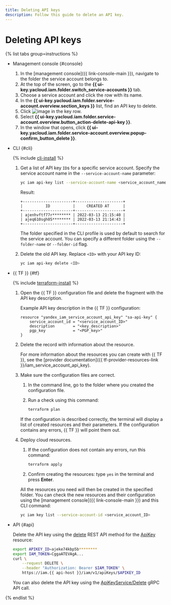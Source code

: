 ```yaml
---
title: Deleting API keys
description: Follow this guide to delete an API key.
---
```


# Deleting API keys

{% list tabs group=instructions %}

- Management console {#console}

  1. In the [management console]({{ link-console-main }}), navigate to the folder the service account belongs to.
  1. At the top of the screen, go to the **{{ ui-key.yacloud.iam.folder.switch_service-accounts }}** tab.
  1. Choose a service account and click the row with its name.
  1. In the **{{ ui-key.yacloud.iam.folder.service-account.overview.section_keys }}** list, find an API key to delete.
  1. Click ![image](../../../_assets/console-icons/ellipsis.svg) in the key row.
  1. Select **{{ ui-key.yacloud.iam.folder.service-account.overview.button_action-delete-api-key }}**.
  1. In the window that opens, click **{{ ui-key.yacloud.iam.folder.service-account.overview.popup-confirm_button_delete }}**.

- CLI {#cli}

    {% include [cli-install](../../../_includes/cli-install.md) %}

    1. Get a list of API key `ID`s for a specific service account. Specify the service account name in the `--service-account-name` parameter:

        ```bash
        yc iam api-key list --service-account-name <service_account_name>
        ```

        Result:

        ```text
        +----------------------+---------------------+
        |          ID          |     CREATED AT      |
        +----------------------+---------------------+
        | ajenhvftf77r******** | 2022-03-13 21:15:40 |
        | ajeq610sgh05******** | 2022-03-13 21:14:43 |
        +----------------------+---------------------+
        ```

        The folder specified in the CLI profile is used by default to search for the service account. You can specify a different folder using the `--folder-name` or `--folder-id` flag.

    1. Delete the old API key. Replace `<ID>` with your API key ID:

        ```bash
        yc iam api-key delete <ID>
        ```

- {{ TF }} {#tf}

    {% include [terraform-install](../../../_includes/terraform-install.md) %}

    1. Open the {{ TF }} configuration file and delete the fragment with the API key description.

        Example API key description in the {{ TF }} configuration:

        ```hcl
        resource "yandex_iam_service_account_api_key" "sa-api-key" {
            service_account_id = "<service_account_ID>"
            description        = "<key_description>"
            pgp_key            = "<PGP_key>"
        }
        ```

    1. Delete the record with information about the resource.

        For more information about the resources you can create with {{ TF }}, see the [provider documentation]({{ tf-provider-resources-link }}/iam_service_account_api_key).

    1. Make sure the configuration files are correct.

        1. In the command line, go to the folder where you created the configuration file.
        1. Run a check using this command:

            ```bash
            terraform plan
            ```

        If the configuration is described correctly, the terminal will display a list of created resources and their parameters. If the configuration contains any errors, {{ TF }} will point them out.

    1. Deploy cloud resources.

        1. If the configuration does not contain any errors, run this command:

            ```bash
            terraform apply
            ```

        1. Confirm creating the resources: type `yes` in the terminal and press **Enter**.

        All the resources you need will then be created in the specified folder. You can check the new resources and their configuration using the [management console]({{ link-console-main }}) and this CLI command:

        ```bash
        yc iam key list --service-account-id <service_account_ID>
        ```

- API {#api}

  Delete the API key using the [delete](../../api-ref/ApiKey/delete.md) REST API method for the [ApiKey](../../api-ref/ApiKey/index.md) resource:

    ```bash
    export APIKEY_ID=ajeke74kbp5b********
    export IAM_TOKEN=CggaATEVAgA...
    curl \
        --request DELETE \
        --header "Authorization: Bearer $IAM_TOKEN" \
        https://iam.{{ api-host }}/iam/v1/apiKeys/$APIKEY_ID
    ```
   You can also delete the API key using the [ApiKeyService/Delete](../../api-ref/grpc/ApiKey/delete.md) gRPC API call.

{% endlist %}
